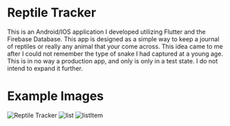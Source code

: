 # Reptile Tracker

This is an Android/IOS application I developed utilizing Flutter and the Firebase Database. This app is designed as a simple way to keep a journal of reptiles or really any animal that your come across. This idea came to me after I could not remember the type of snake I had captured at a young age. This is in no way a production app, and only is only in a test state. I do not intend to expand it further.

# Example Images
![Reptile Tracker](https://i.imgur.com/8Lvzn3h.png)
![list](https://i.imgur.com/vWhMyVU.png)
![listItem](https://i.imgur.com/ac4ywNy.png)
